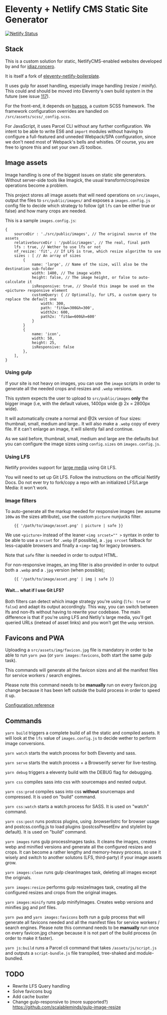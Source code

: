 # Eleventy + Netlify CMS Static Site Generator

[![Netlify Status](https://api.netlify.com/api/v1/badges/5d0ca7a5-6f8a-47fc-bb0c-b1f04b729bd1/deploy-status)](https://app.netlify.com/sites/eleventy-netlify-cms/deploys)


## Stack

This is a custom solution for static, NetlifyCMS-enabled websites developed by and for [idiaz.roncero](http://idiazroncero.com).

It is itself a fork of [eleventy-netlify-boilerplate](https://github.com/danurbanowicz/eleventy-netlify-boilerplate).

It uses gulp for asset handling, especially image handling (resize / minify). This could and should be moved into Eleventy's own build system in the future (see issue [117](https://github.com/11ty/eleventy/issues/117)).

For the front-end, it depends on [huesos](https://www.npmjs.com/package/huesos), a custom SCSS framework. The framework configuration overrides are handled on  `/src/assets/scss/_config.scss`.

For JavaScript, it uses Parcel CLI without any further configuration. We intent to be able to write ES6 and `import` modules without having to configure a full-featured and unneded Webpack/SPA configuration, since we don't need most of Webpack's bells and whistles. Of course, you are free to ignore this and set your own JS toolbox.

## Image assets

Image handling is one of the biggest issues on static site generators. Without server-side tools like Imagick, the usual transform/crop/resize operations become a problem.

This project stores all image assets that will need operations on `src/images`, output the files to `src/public/images/` and exposes a `images.config.js` config file to decide which strategy to follow (git `lfs` can be either true or false) and how many crops are needed.

This is a sample `images.config.js`:

```
{
    sourceDir : './src/public/images', // The original source of the assets
    relativeSourceDir : '/public/images', // The real, final path
    lfs : true, // Wether to use lfs or not 
    nf_resize: 'fit', // If LFS is true, which resize algorithm to use
    sizes : [ // An array of sizes
        {
            name: 'large', // Name of the size, will also be the destination sub-folder
            width: 1400, // The image width
            height: false, // The image height, or false to auto-calculate it
            isResponsive: true, // Should this image be used on the <picture> responsive element
            customQuery: { // Optionally, for LFS, a custom query to replace the default one
                width: 300,
                path: 'fit&w=300&h=300', 
                width2x: 600,
                path2x: 'fit&w=600&h=600'
            }
        }
        {
            name: 'icon',
            width: 50,
            height: 25,
            isResponsive: false
        },
    ],
}
```


### Using gulp

If your site is not heavy on images, you can use the `image` scripts in order to generate all the needed crops and resizes and `.webp` versions.

This system expects the user to upload to `src/public/images` __only__ the bigger image (i.e, with the default values, 1400px wide @ 2x = 2800px wide). 

It will automatically create a normal and @2k version of four sizes: thumbnail, small, medium and large.. It will also make a `.webp` copy of every file. If it can't enlarge an image, it will silently fail and continue.

As we said before, thumbnail, small, medium and large are the defaults but you can configure the image sizes using `config.sizes` on `images.config.js`.

### Using LFS

Netlify provides support for [large media](https://www.netlify.com/docs/large-media/) using Git LFS.

You will need to set up Git LFS. Follow the instructions on the official Netlify Docs. Do not ever try to fork/copy a repo with an initialized LFS/Large Media: it won't work.

### Image filters

To auto-generate all the markup needed for responsive images (we assume `100w` as the sizes attribute), use the custom `picture` nunjucks filter.

```
    {{ '/path/to/image/asset.png' | picture | safe }}
```

We use `<picture>` instead of the leaner `<img srcset="" >` syntax in order to be able to use a `srcset` for `.webp` (if possible), a `.jpg srcset` fallback for less-capable browsers and finally a `<img>` tag for legacy browsers.

Note that `safe` filter is needed in order to output HTML.

For non-responsive images, an img filter is also provided in order to output both a `.webp` and a `.jpg` version (when possible);

```
    {{ '/path/to/image/asset.png' | img | safe }}
```

#### Wait... what if I use Git LFS?

Both filters can detect which image strategy you're using (`lfs: true` or `false`) and adapt its output accordingly. This way, you can switch between lfs and non-lfs without having to rewrite your codebase. The main difference is that if you're using LFS and Netliy's large media, you'll get queried URLs (inetead of asset links) and you won't get the `webp` version.

## Favicons and PWA

Uploading a `src/assets/img/favicon.jpg` file is mandatory in order to be able to run `yarn pwa` (or `yarn images:favicons`, both start the same gulp task).

This commands will generate all the favicon sizes and all the manifest files for service workers / search engines. 

Please note this command needs to be __manually__ run on every favicon.jpg change because it has been left outside the build process in order to speed it up.

[Configuration reference](https://github.com/itgalaxy/favicons)


## Commands

`yarn build` triggers a complete build of all the static and compiled assets. It will look at the `lfs` value of `images.config.js` to decide wether to perform image conversions.

`yarn watch` starts the watch process for both Eleventy and sass.

`yarn serve` starts the watch process + a Browserify server for live-testing.

`yarn debug` triggers a eleventy build with the DEBUG flag for debugging.

`yarn css` compiles sass into css with sourcemaps and nested output.

`yarn css:prod` compiles sass into css __without__ sourcemaps and compressed. It is used on "build" command.

`yarn css:watch` starts a watch process for SASS. It is used on "watch" command.

`yarn css:post` runs postcss plugins, using .browserlistrc for browser usage and postcss.config.js to load plugins (postcssPresetEnv and stylelint by default). It is used on "build" command.

`yarn images` runs gulp processImages tasks. It cleans the images, creates webp and minified versions and generate all the configured resizes and crops. It can become a rather lengthy and memory-heavy process, so use it wisely and switch to another solutons (LFS, third-party) if your image assets grow.

`yarn images:clean` runs gulp cleanImages task, deleting all images except the originals.

`yarn images:resize` performs gulp resizeImages task, creating all the configured resizes and crops from the original images.

`yarn images:minify` runs gulp minifyImages. Creates webp versions and minifies jpg and pnf files.

`yarn pwa` and `yarn images:favicons` both run a gulp process that will generate all favicons needed and all the manifest files for service workers / search engines. Please note this command needs to be __manually__ run once on every favicon.jpg change because it is not part of the build process (in order to make it faster).

`yarn js:build` runs a Parcel cli command that takes `/assets/js/script.js` and outputs a `script-bundle.js` file transpiled, tree-shaked and module-bundled.

## TODO

- Rewrite LFS Query handling
- Solve favicons bug
- Add cache buster
- Change gulp-responsive to (more supported?) https://github.com/scalableminds/gulp-image-resize

